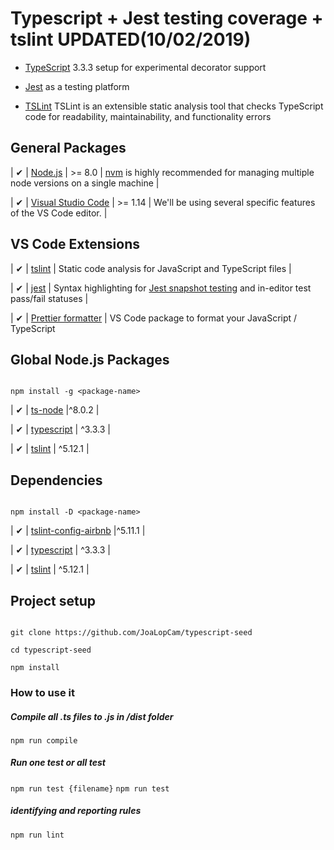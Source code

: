 # Typescript + Jest testing coverage + tslint UPDATED(10/02/2019)

- [TypeScript](https://www.typescriptlang.org) 3.3.3 setup for experimental decorator support

- [Jest](http://facebook.github.io/jest/) as a testing platform

- [TSLint](https://github.com/palantir/tslint) TSLint is an extensible static analysis tool that checks TypeScript code for readability, maintainability, and functionality errors

## General Packages

| ✔ | [Node.js](http://nodejs.org/) | >= 8.0 | [nvm](https://github.com/creationix/nvm) is highly recommended for managing multiple node versions on a single machine |

| ✔ | [Visual Studio Code](https://code.visualstudio.com/) | >= 1.14 | We'll be using several specific features of the VS Code editor. |

## VS Code Extensions

| ✔ | [tslint](https://marketplace.visualstudio.com/items?itemName=eg2.tslint) | Static code analysis for JavaScript and TypeScript files |

| ✔ | [jest](https://marketplace.visualstudio.com/items?itemName=Orta.vscode-jest) | Syntax highlighting for [Jest snapshot testing](https://facebook.github.io/jest/docs/snapshot-testing.html) and in-editor test pass/fail statuses |

| ✔ | [Prettier formatter](https://marketplace.visualstudio.com/items?itemName=esbenp.prettier-vscode) | VS Code package to format your JavaScript / TypeScript

## Global Node.js Packages

```

npm install -g <package-name>

```

| ✔ | [ts-node](https://github.com/TypeStrong/ts-node) |^8.0.2 |

| ✔ | [typescript](https://github.com/microsoft/typescript) | ^3.3.3 |

| ✔ | [tslint](https://github.com/palantir/tslint) | ^5.12.1 |

## Dependencies

```

npm install -D <package-name>

```

| ✔ | [tslint-config-airbnb](https://www.npmjs.com/package/tslint-config-airbnb) |^5.11.1 |

| ✔ | [typescript](https://github.com/microsoft/typescript) | ^3.3.3 |

| ✔ | [tslint](https://github.com/palantir/tslint) | ^5.12.1 |

## Project setup

```

git clone https://github.com/JoaLopCam/typescript-seed

cd typescript-seed

npm install

```

### How to use it

##### Compile all .ts files to .js in /dist folder

`npm run compile`

##### Run one test or all test

`npm run test {filename}`
`npm run test`

##### identifying and reporting rules

`npm run lint`

